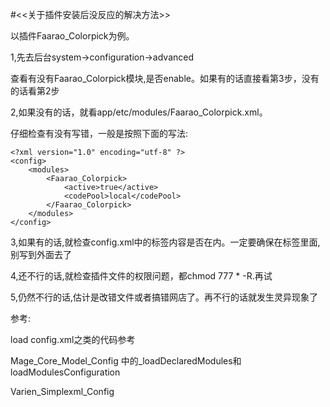 #<<关于插件安装后没反应的解决方法>>

以插件Faarao_Colorpick为例。

1,先去后台system→configuration→advanced

查看有没有Faarao_Colorpick模块,是否enable。如果有的话直接看第3步，没有的话看第2步

2,如果没有的话，就看app/etc/modules/Faarao_Colorpick.xml。

仔细检查有没有写错，一般是按照下面的写法:
```
<?xml version="1.0" encoding="utf-8" ?>
<config>
    <modules>
        <Faarao_Colorpick>
            <active>true</active>
            <codePool>local</codePool>
        </Faarao_Colorpick>
    </modules>
</config>
```

3,如果有的话,就检查config.xml中的<resources></resources>标签内容是否在<global>内。一定要确保在<global>标签里面,别写到外面去了

4,还不行的话,就检查插件文件的权限问题，都chmod 777 * -R.再试

5,仍然不行的话,估计是改错文件或者搞错网店了。再不行的话就发生灵异现象了

参考:

load config.xml之类的代码参考

Mage_Core_Model_Config 中的_loadDeclaredModules和loadModulesConfiguration

Varien_Simplexml_Config